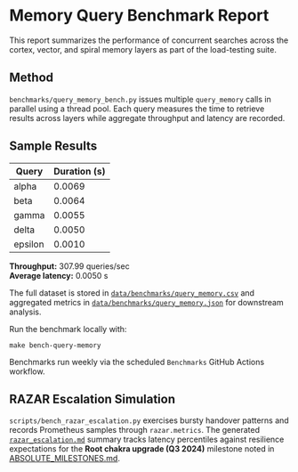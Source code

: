# Memory Query Benchmark Report

This report summarizes the performance of concurrent searches across the cortex,
vector, and spiral memory layers as part of the load-testing suite.

## Method

`benchmarks/query_memory_bench.py` issues multiple `query_memory` calls in parallel using a thread pool. Each query measures the time to retrieve results across layers while aggregate throughput and latency are recorded.

## Sample Results

| Query | Duration (s) |
|---|---|
| alpha | 0.0069 |
| beta  | 0.0064 |
| gamma | 0.0055 |
| delta | 0.0050 |
| epsilon | 0.0010 |

**Throughput:** 307.99 queries/sec  
**Average latency:** 0.0050 s

The full dataset is stored in [`data/benchmarks/query_memory.csv`](../../data/benchmarks/query_memory.csv) and aggregated metrics in [`data/benchmarks/query_memory.json`](../../data/benchmarks/query_memory.json) for downstream analysis.

Run the benchmark locally with:

```
make bench-query-memory
```

Benchmarks run weekly via the scheduled `Benchmarks` GitHub Actions workflow.

## RAZAR Escalation Simulation

`scripts/bench_razar_escalation.py` exercises bursty handover patterns and
records Prometheus samples through `razar.metrics`. The generated
[`razar_escalation.md`](razar_escalation.md) summary tracks latency percentiles
against resilience expectations for the **Root chakra upgrade (Q3 2024)**
milestone noted in [ABSOLUTE_MILESTONES.md](../ABSOLUTE_MILESTONES.md).
